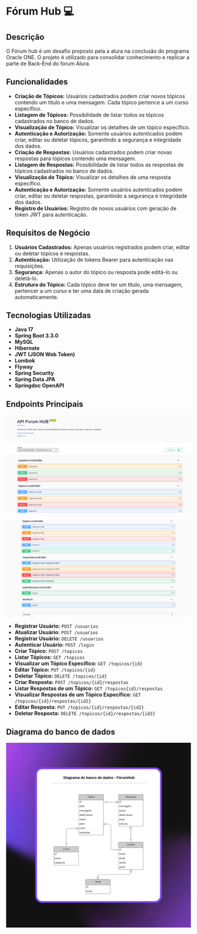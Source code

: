 # Fórum Hub 💻

## Descrição

O Fórum hub é um desafio proposto pela a alura na conclusão do programa Oracle ONE. O projeto é utilizado para consolidar conhecimento e replicar a parte de Back-End do forum Alura.

## Funcionalidades

- **Criação de Tópicos:** Usuários cadastrados podem criar novos tópicos contendo um título e uma mensagem. Cada tópico pertence a um curso específico.
- **Listagem de Tópicos:** Possibilidade de listar todos os tópicos cadastrados no banco de dados.
- **Visualização de Tópico:** Visualizar os detalhes de um tópico específico.
- **Autenticação e Autorização:** Somente usuários autenticados podem criar, editar ou deletar tópicos, garantindo a segurança e integridade dos dados.
- **Criação de Respostas:** Usuários cadastrados podem criar novas respostas para tópicos contendo uma mensagem.
- **Listagem de Respostas:** Possibilidade de listar todos as respostas de tópicos cadastrados no banco de dados.
- **Visualização de Tópico:** Visualizar os detalhes de uma resposta específico.
- **Autenticação e Autorização:** Somente usuários autenticados podem criar, editar ou deletar respostas, garantindo a segurança e integridade dos dados.
- **Registro de Usuários:** Registro de novos usuários com geração de token JWT para autenticação.

## Requisitos de Negócio

1. **Usuários Cadastrados:** Apenas usuários registrados podem criar, editar ou deletar tópicos e respostas.
2. **Autenticação:** Utilização de tokens Bearer para autenticação nas requisições.
3. **Segurança:** Apenas o autor do tópico ou resposta pode editá-lo ou deletá-lo.
4. **Estrutura do Tópico:** Cada tópico deve ter um título, uma mensagem, pertencer a um curso e ter uma data de criação gerada automaticamente.

## Tecnologias Utilizadas

- **Java 17**
- **Spring Boot 3.3.0**
- **MySQL**
- **Hibernate**
- **JWT (JSON Web Token)**
- **Lombok**
- **Flyway**
- **Spring Security**
- **Spring Data JPA**
- **Springdoc OpenAPI**

## Endpoints Principais

![SpringDocs!](https://raw.githubusercontent.com/Gerfy1/ForumHub/master/.mvn/wrapper/Screenshot_87.png)

![SpringDocs!](https://raw.githubusercontent.com/Gerfy1/ForumHub/master/.mvn/wrapper/image.png)

- **Registrar Usuário:** `POST /usuarios`
- **Atualizar Usuário:** `POST /usuarios`
- **Registrar Usuário:** `DELETE /usuarios`
- **Autenticar Usuário:** `POST /login`
- **Criar Tópico:** `POST /topicos`
- **Listar Tópicos:** `GET /topicos`
- **Visualizar um Tópico Específico:** `GET /topicos/{id}`
- **Editar Tópico:** `PUT /topicos/{id}`
- **Deletar Tópico:** `DELETE /topicos/{id}`
- **Criar Resposta:** `POST /topicos/{id}/respostas`
- **Listar Respostas de um Tópico:** `GET /topicos{id}/respostas`
- **Visualizar Respostas de um Tópico Específico:** `GET /topicos/{id}/respostas/{id2}`
- **Editar Resposta:** `PUT /topicos/{id}/respostas/{id2}`
- **Deletar Resposta:** `DELETE /topicos/{id}/respostas/{id2}`

## Diagrama do banco de dados

![Diagrama do Banco de Dados](https://raw.githubusercontent.com/Gerfy1/ForumHub/master/.mvn/wrapper/T.png)

